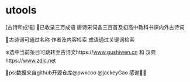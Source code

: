 # utools
[古诗和成语]
💨已收录三万成语 唐诗宋词各三百首及初高中教科书课内外古诗词


🌸古诗词可通过名称 作者及内容检索 成语通过关键词检索


❄️选中当前条目可跳转至古诗文https://www.gushiwen.cn 和 汉典https://www.zdic.net


🌝ps:数据来自github开源仓库@pwxcoo @jackeyGao 感谢👏🏻

